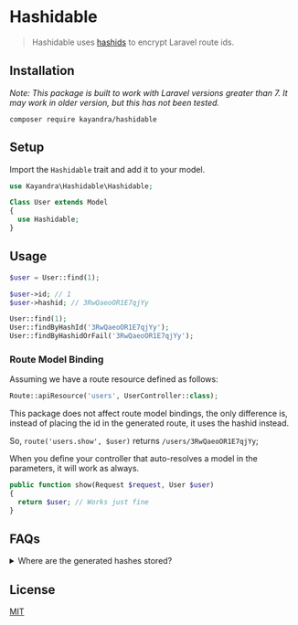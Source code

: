 # Hashidable

> Hashidable uses [hashids](https://hashids.org/) to encrypt Laravel route ids.

## Installation

*Note: This package is built to work with Laravel versions greater than 7. It may work in older version, but this has not been tested.*

```
composer require kayandra/hashidable
```

## Setup

Import the `Hashidable` trait and add it to your model.

```php
use Kayandra\Hashidable\Hashidable;

Class User extends Model
{
  use Hashidable;
}
```

## Usage

```php
$user = User::find(1);

$user->id; // 1
$user->hashid; // 3RwQaeoOR1E7qjYy

User::find(1);
User::findByHashId('3RwQaeoOR1E7qjYy');
User::findByHashidOrFail('3RwQaeoOR1E7qjYy');
```

### Route Model Binding

Assuming we have a route resource defined as follows:

```php
Route::apiResource('users', UserController::class);
```

This package does not affect route model bindings, the only difference is, instead of placing the id in the generated route, it uses the hashid instead.

So, `route('users.show', $user)` returns `/users/3RwQaeoOR1E7qjYy`;

When you define your controller that auto-resolves a model in the parameters, it will work as always.

```php
public function show(Request $request, User $user)
{
  return $user; // Works just fine
}
```

## FAQs

<details>
  <summary>Where are the generated hashes stored?</summary>

  Hashidable does not touch the database to store any sort of metadata. What it does instead is use an internal encoder/decoder to dynamically calculate the hashes.
</details>

## License

[MIT](/LICENSE.md)
